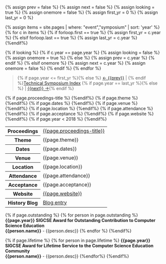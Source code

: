 {% assign prev = false %}
{% assign next = false %}
{% assign looking = true %}
{% assign onemore = false %}
{% assign first_yr = 0 %}
{% assign last_yr = 0 %}

{% assign items = site.pages | where: "event","symposium" | sort: 'year' %}
{% for c in items %}
  {% if forloop.first == true %}
    {% assign first_yr = c.year %}
  {% elsif forloop.last == true %}
    {% assign last_yr = c.year %}
  {%endif%}

  {% if looking %}
    {% if c.year == page.year %}
      {% assign looking = false %}
      {% assign onemore = true %}
    {% else %}
      {% assign prev = c.year %}
    {% endif %}
  {% elsif onemore %}
    {% assign next = c.year %}
    {% assign onemore = false %}
  {% endif %}
{% endfor %}

> <a name="top" id="top"></a> {% if page.year <= first_yr %}{% else %} <a href="{{prev}}.html">← {{prev}}</a> &#124; {% endif %}<a href="index.html">Technical Symposium Index</a> {% if page.year == last_yr %}{% else %} &#124; <a href="{{next}}.html">{{next}} →</a>{% endif %}

<table class="table table-sm">
  <tbody>
{% if page.proceedings-title %}<tr><th>Proceedings</th>
  <td><a href="{{page.doi}}">{{page.proceedings-title}}</a></td></tr>
{%endif%}
{% if page.theme %}
<tr><th>Theme</th><td>{{page.theme}}</td></tr>{%endif%}
{% if page.dates %}
<tr><th>Dates</th><td>{{page.dates}}</td></tr>{%endif%}
{% if page.venue %}
<tr><th>Venue</th><td>{{page.venue}}</td></tr>{%endif%}
{% if page.location %}
<tr><th>Location</th><td>{{page.location}}</td></tr>{%endif%}
{% if page.attendance %}
<tr><th>Attendance</th><td>{{page.attendance}}</td></tr>{%endif%}
{% if page.acceptance %}
<tr><th>Acceptance</th><td>{{page.acceptance}}</td></tr>{%endif%}
{% if page.website %}
<tr><th>Website</th><td><a href="{{page.website}}">{{page.website}}</a></td></tr>{%endif%}
{% if page.year < 2018 %}
<tr><th>History Blog</th><td><a href='{{"/events/50years.html" | absolute_url}}#{{page.year}}'>Blog entry</a></td></tr>{%endif%}
  </tbody>
</table>

{% if page.outstanding %}
{% for person in page.outstanding %}
**{{page.year}} SIGCSE Award for Outstanding Contribution to Computer Science Education**\
**{{person.name}}** - {{person.desc}}
{% endfor %}
{%endif%}

{% if page.lifetime %}
{% for person in page.lifetime %}
**{{page.year}} SIGCSE Award for Lifetime Service to the Computer Science Education Community**\
**{{person.name}}** - {{person.desc}}
{%endfor%}
{%endif%}

